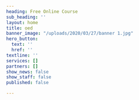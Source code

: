 ```yaml
---
heading: Free Online Course
sub_heading: ''
layout: home
title: oed
banner_image: "/uploads/2020/03/27/banner 1.jpg"
hero_button:
  text: ''
  href: ''
textline: ''
services: []
partners: []
show_news: false
show_staff: false
published: false

---
```


